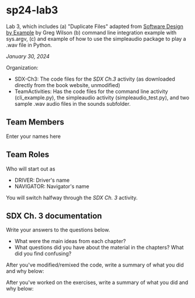 # sp24-lab3
Lab 3, which includes (a) "Duplicate Files" adapted from [Software Design by Example](https://third-bit.com/sdxpy/) by Greg Wilson (b) command line integration example with sys.argv, (c) and example of how to use the simpleaudio package to play a .wav file in Python.

_January 30, 2024_

Organization:
* SDX-Ch3: The code files for the _SDX Ch.3_ activity (as downloaded directly from the book website, unmodified) 
* TeamActivities: Has the code files for the command line activity (cli_example.py), the simpleaudio activity (simpleaudio_test.py), and two sample .wav audio files in the sounds subfolder.

## Team Members
Enter your names here

## Team Roles
Who will start out as
* DRIVER: Driver's name
* NAVIGATOR: Navigator's name

You will switch halfway through the _SDX Ch. 3_ activity.

## SDX Ch. 3 documentation

Write your answers to the questions below.

* What were the main ideas from each chapter?
* What questions did you have about the material in the chapters? What did you find confusing?

After you've modified/remixed the code, write a summary of what you did and why below:

After you've worked on the exercises, write a summary of what you did and why below:





